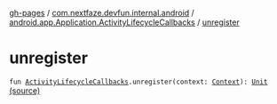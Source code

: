 [gh-pages](../../index.md) / [com.nextfaze.devfun.internal.android](../index.md) / [android.app.Application.ActivityLifecycleCallbacks](index.md) / [unregister](./unregister.md)

# unregister

`fun `[`ActivityLifecycleCallbacks`](https://developer.android.com/reference/android/app/Application/ActivityLifecycleCallbacks.html)`.unregister(context: `[`Context`](https://developer.android.com/reference/android/content/Context.html)`): `[`Unit`](https://kotlinlang.org/api/latest/jvm/stdlib/kotlin/-unit/index.html) [(source)](https://github.com/NextFaze/dev-fun/tree/master/devfun-internal/src/main/java/com/nextfaze/devfun/internal/android/ActivityCallbacks.kt#L44)